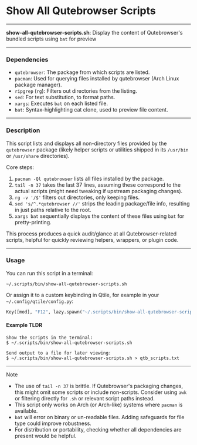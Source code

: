 # Show All Qutebrowser Scripts

---

**show-all-qutebrowser-scripts.sh**: Display the content of Qutebrowser's bundled scripts using `bat` for preview

---

### Dependencies

- `qutebrowser`: The package from which scripts are listed.
- `pacman`: Used for querying files installed by qutebrowser (Arch Linux package manager).
- `ripgrep` (`rg`): Filters out directories from the listing.
- `sed`: For text substitution, to format paths.
- `xargs`: Executes `bat` on each listed file.
- `bat`: Syntax-highlighting cat clone, used to preview file content.

---

### Description

This script lists and displays all non-directory files provided by the `qutebrowser` package (likely helper scripts or utilities shipped in its `/usr/bin` or `/usr/share` directories). 

Core steps:

1. `pacman -Ql qutebrowser` lists all files installed by the package.
2. `tail -n 37` takes the last 37 lines, assuming these correspond to the actual scripts (might need tweaking if upstream packaging changes).
3. `rg -v '/$'` filters out directories, only keeping files.
4. `sed 's/^.*qutebrowser //'` strips the leading package/file info, resulting in just paths relative to the root.
5. `xargs bat` sequentially displays the content of these files using `bat` for pretty-printing.

This process produces a quick audit/glance at all Qutebrowser-related scripts, helpful for quickly reviewing helpers, wrappers, or plugin code.

---

### Usage

You can run this script in a terminal:

```
~/.scripts/bin/show-all-qutebrowser-scripts.sh
```

Or assign it to a custom keybinding in Qtile, for example in your `~/.config/qtile/config.py`:

```python
Key([mod], "F12", lazy.spawn("~/.scripts/bin/show-all-qutebrowser-scripts.sh"))
```

#### Example TLDR

```
Show the scripts in the terminal:
$ ~/.scripts/bin/show-all-qutebrowser-scripts.sh

Send output to a file for later viewing:
$ ~/.scripts/bin/show-all-qutebrowser-scripts.sh > qtb_scripts.txt
```

---

> [!NOTE]
> - The use of `tail -n 37` is brittle. If Qutebrowser's packaging changes, this might omit some scripts or include non-scripts. Consider using `awk` or filtering directly for `.sh` or relevant script paths instead.
> - This script only works on Arch (or Arch-like) systems where `pacman` is available.
> - `bat` will error on binary or un-readable files. Adding safeguards for file type could improve robustness.
> - For distribution or portability, checking whether all dependencies are present would be helpful.